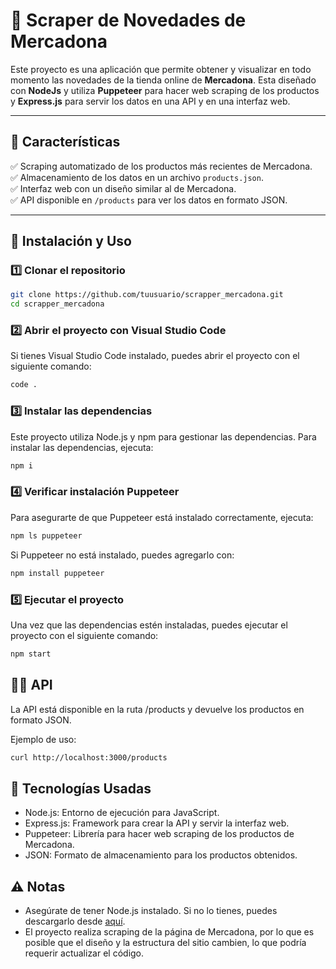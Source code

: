 # 🛒 Scraper de Novedades de Mercadona

Este proyecto es una aplicación que permite obtener y visualizar en todo momento las novedades de la tienda online de **Mercadona**. Esta diseñado con **NodeJs** y utiliza **Puppeteer** para hacer web scraping de los productos y **Express.js** para servir los datos en una API y en una interfaz web.

---

## 📌 Características

✅ Scraping automatizado de los productos más recientes de Mercadona.  
✅ Almacenamiento de los datos en un archivo `products.json`.  
✅ Interfaz web con un diseño similar al de Mercadona.  
✅ API disponible en `/products` para ver los datos en formato JSON.  

---

## 🚀 Instalación y Uso

### 1️⃣ Clonar el repositorio  
```bash
git clone https://github.com/tuusuario/scrapper_mercadona.git
cd scrapper_mercadona
```

### 2️⃣ Abrir el proyecto con Visual Studio Code
Si tienes Visual Studio Code instalado, puedes abrir el proyecto con el siguiente comando:
```bash
code .
```

### 3️⃣ Instalar las dependencias
Este proyecto utiliza Node.js y npm para gestionar las dependencias. Para instalar las dependencias, ejecuta:
```bash
npm i
```

### 4️⃣ Verificar instalación Puppeteer
Para asegurarte de que Puppeteer está instalado correctamente, ejecuta:
```bash
npm ls puppeteer
```
Si Puppeteer no está instalado, puedes agregarlo con:
```bash
npm install puppeteer
```

### 5️⃣ Ejecutar el proyecto
Una vez que las dependencias estén instaladas, puedes ejecutar el proyecto con el siguiente comando:
```bash
npm start
```

## 🧑‍💻 API
La API está disponible en la ruta /products y devuelve los productos en formato JSON.

Ejemplo de uso:
```bash
curl http://localhost:3000/products
```

## 📜 Tecnologías Usadas
- Node.js: Entorno de ejecución para JavaScript.
- Express.js: Framework para crear la API y servir la interfaz web.
- Puppeteer: Librería para hacer web scraping de los productos de Mercadona.
- JSON: Formato de almacenamiento para los productos obtenidos.

## ⚠️ Notas
- Asegúrate de tener Node.js instalado. Si no lo tienes, puedes descargarlo desde [aquí](https://nodejs.org/es/download).
- El proyecto realiza scraping de la página de Mercadona, por lo que es posible que el diseño y la estructura del sitio cambien, lo que podría requerir actualizar el código.
